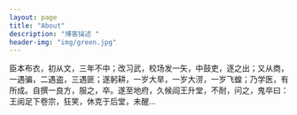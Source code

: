 ```yaml
---
layout: page
title: "About"
description: "博客描述 " 
header-img: "img/green.jpg"
---
```


臣本布衣，初从文，三年不中；改习武，校场发一矢，中鼓吏，逐之出；又从商，一遇骗，二遇盗，三遇匪；遂躬耕，一岁大旱，一岁大涝，一岁飞蝗；乃学医，有所成。自撰一良方，服之，卒。遂至地府，久候阎王升堂，不耐，问之，鬼卒曰：王阅足下卷宗，狂笑，休克于后堂，未醒…





